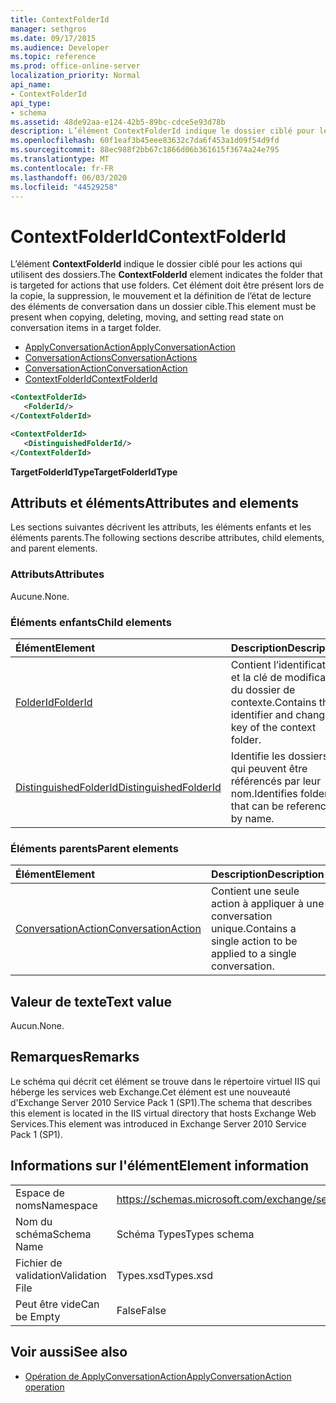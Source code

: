 ```yaml
---
title: ContextFolderId
manager: sethgros
ms.date: 09/17/2015
ms.audience: Developer
ms.topic: reference
ms.prod: office-online-server
localization_priority: Normal
api_name:
- ContextFolderId
api_type:
- schema
ms.assetid: 48de92aa-e124-42b5-89bc-cdce5e93d78b
description: L’élément ContextFolderId indique le dossier ciblé pour les actions qui utilisent des dossiers. Cet élément doit être présent lors de la copie, la suppression, le mouvement et la définition de l’état de lecture des éléments de conversation dans un dossier cible.
ms.openlocfilehash: 60f1eaf3b45eee83632c7da6f453a1d09f54d9fd
ms.sourcegitcommit: 88ec988f2bb67c1866d06b361615f3674a24e795
ms.translationtype: MT
ms.contentlocale: fr-FR
ms.lasthandoff: 06/03/2020
ms.locfileid: "44529258"
---
```

# <a name="contextfolderid"></a><span data-ttu-id="0aa60-104">ContextFolderId</span><span class="sxs-lookup"><span data-stu-id="0aa60-104">ContextFolderId</span></span>

<span data-ttu-id="0aa60-105">L’élément **ContextFolderId** indique le dossier ciblé pour les actions qui utilisent des dossiers.</span><span class="sxs-lookup"><span data-stu-id="0aa60-105">The **ContextFolderId** element indicates the folder that is targeted for actions that use folders.</span></span> <span data-ttu-id="0aa60-106">Cet élément doit être présent lors de la copie, la suppression, le mouvement et la définition de l’état de lecture des éléments de conversation dans un dossier cible.</span><span class="sxs-lookup"><span data-stu-id="0aa60-106">This element must be present when copying, deleting, moving, and setting read state on conversation items in a target folder.</span></span> 
  
- [<span data-ttu-id="0aa60-107">ApplyConversationAction</span><span class="sxs-lookup"><span data-stu-id="0aa60-107">ApplyConversationAction</span></span>](applyconversationaction.md) 
- [<span data-ttu-id="0aa60-108">ConversationActions</span><span class="sxs-lookup"><span data-stu-id="0aa60-108">ConversationActions</span></span>](conversationactions.md)
- [<span data-ttu-id="0aa60-109">ConversationAction</span><span class="sxs-lookup"><span data-stu-id="0aa60-109">ConversationAction</span></span>](conversationaction.md)
- [<span data-ttu-id="0aa60-110">ContextFolderId</span><span class="sxs-lookup"><span data-stu-id="0aa60-110">ContextFolderId</span></span>](contextfolderid.md)
  
```XML
<ContextFolderId>
   <FolderId/>
</ContextFolderId>
```

```XML
<ContextFolderId>
   <DistinguishedFolderId/>
</ContextFolderId>
```


<span data-ttu-id="0aa60-111">**TargetFolderIdType**</span><span class="sxs-lookup"><span data-stu-id="0aa60-111">**TargetFolderIdType**</span></span>

## <a name="attributes-and-elements"></a><span data-ttu-id="0aa60-112">Attributs et éléments</span><span class="sxs-lookup"><span data-stu-id="0aa60-112">Attributes and elements</span></span>

<span data-ttu-id="0aa60-113">Les sections suivantes décrivent les attributs, les éléments enfants et les éléments parents.</span><span class="sxs-lookup"><span data-stu-id="0aa60-113">The following sections describe attributes, child elements, and parent elements.</span></span>
  
### <a name="attributes"></a><span data-ttu-id="0aa60-114">Attributs</span><span class="sxs-lookup"><span data-stu-id="0aa60-114">Attributes</span></span>

<span data-ttu-id="0aa60-115">Aucune.</span><span class="sxs-lookup"><span data-stu-id="0aa60-115">None.</span></span>
  
### <a name="child-elements"></a><span data-ttu-id="0aa60-116">Éléments enfants</span><span class="sxs-lookup"><span data-stu-id="0aa60-116">Child elements</span></span>

|<span data-ttu-id="0aa60-117">**Élément**</span><span class="sxs-lookup"><span data-stu-id="0aa60-117">**Element**</span></span>|<span data-ttu-id="0aa60-118">**Description**</span><span class="sxs-lookup"><span data-stu-id="0aa60-118">**Description**</span></span>|
|:-----|:-----|
|[<span data-ttu-id="0aa60-119">FolderId</span><span class="sxs-lookup"><span data-stu-id="0aa60-119">FolderId</span></span>](folderid.md) <br/> |<span data-ttu-id="0aa60-120">Contient l’identificateur et la clé de modification du dossier de contexte.</span><span class="sxs-lookup"><span data-stu-id="0aa60-120">Contains the identifier and change key of the context folder.</span></span>  <br/> |
|[<span data-ttu-id="0aa60-121">DistinguishedFolderId</span><span class="sxs-lookup"><span data-stu-id="0aa60-121">DistinguishedFolderId</span></span>](distinguishedfolderid.md) <br/> |<span data-ttu-id="0aa60-122">Identifie les dossiers qui peuvent être référencés par leur nom.</span><span class="sxs-lookup"><span data-stu-id="0aa60-122">Identifies folders that can be referenced by name.</span></span>  <br/> |
   
### <a name="parent-elements"></a><span data-ttu-id="0aa60-123">Éléments parents</span><span class="sxs-lookup"><span data-stu-id="0aa60-123">Parent elements</span></span>

|<span data-ttu-id="0aa60-124">**Élément**</span><span class="sxs-lookup"><span data-stu-id="0aa60-124">**Element**</span></span>|<span data-ttu-id="0aa60-125">**Description**</span><span class="sxs-lookup"><span data-stu-id="0aa60-125">**Description**</span></span>|
|:-----|:-----|
|[<span data-ttu-id="0aa60-126">ConversationAction</span><span class="sxs-lookup"><span data-stu-id="0aa60-126">ConversationAction</span></span>](conversationaction.md) <br/> |<span data-ttu-id="0aa60-127">Contient une seule action à appliquer à une conversation unique.</span><span class="sxs-lookup"><span data-stu-id="0aa60-127">Contains a single action to be applied to a single conversation.</span></span>  <br/> |
   
## <a name="text-value"></a><span data-ttu-id="0aa60-128">Valeur de texte</span><span class="sxs-lookup"><span data-stu-id="0aa60-128">Text value</span></span>

<span data-ttu-id="0aa60-129">Aucun.</span><span class="sxs-lookup"><span data-stu-id="0aa60-129">None.</span></span>
  
## <a name="remarks"></a><span data-ttu-id="0aa60-130">Remarques</span><span class="sxs-lookup"><span data-stu-id="0aa60-130">Remarks</span></span>

<span data-ttu-id="0aa60-131">Le schéma qui décrit cet élément se trouve dans le répertoire virtuel IIS qui héberge les services web Exchange.Cet élément est une nouveauté d'Exchange Server 2010 Service Pack 1 (SP1).</span><span class="sxs-lookup"><span data-stu-id="0aa60-131">The schema that describes this element is located in the IIS virtual directory that hosts Exchange Web Services.This element was introduced in Exchange Server 2010 Service Pack 1 (SP1).</span></span>
  
## <a name="element-information"></a><span data-ttu-id="0aa60-132">Informations sur l'élément</span><span class="sxs-lookup"><span data-stu-id="0aa60-132">Element information</span></span>

|||
|:-----|:-----|
|<span data-ttu-id="0aa60-133">Espace de noms</span><span class="sxs-lookup"><span data-stu-id="0aa60-133">Namespace</span></span>  <br/> |https://schemas.microsoft.com/exchange/services/2006/types  <br/> |
|<span data-ttu-id="0aa60-134">Nom du schéma</span><span class="sxs-lookup"><span data-stu-id="0aa60-134">Schema Name</span></span>  <br/> |<span data-ttu-id="0aa60-135">Schéma Types</span><span class="sxs-lookup"><span data-stu-id="0aa60-135">Types schema</span></span>  <br/> |
|<span data-ttu-id="0aa60-136">Fichier de validation</span><span class="sxs-lookup"><span data-stu-id="0aa60-136">Validation File</span></span>  <br/> |<span data-ttu-id="0aa60-137">Types.xsd</span><span class="sxs-lookup"><span data-stu-id="0aa60-137">Types.xsd</span></span>  <br/> |
|<span data-ttu-id="0aa60-138">Peut être vide</span><span class="sxs-lookup"><span data-stu-id="0aa60-138">Can be Empty</span></span>  <br/> |<span data-ttu-id="0aa60-139">False</span><span class="sxs-lookup"><span data-stu-id="0aa60-139">False</span></span>  <br/> |
   
## <a name="see-also"></a><span data-ttu-id="0aa60-140">Voir aussi</span><span class="sxs-lookup"><span data-stu-id="0aa60-140">See also</span></span>

- [<span data-ttu-id="0aa60-141">Opération de ApplyConversationAction</span><span class="sxs-lookup"><span data-stu-id="0aa60-141">ApplyConversationAction operation</span></span>](applyconversationaction-operation.md)

